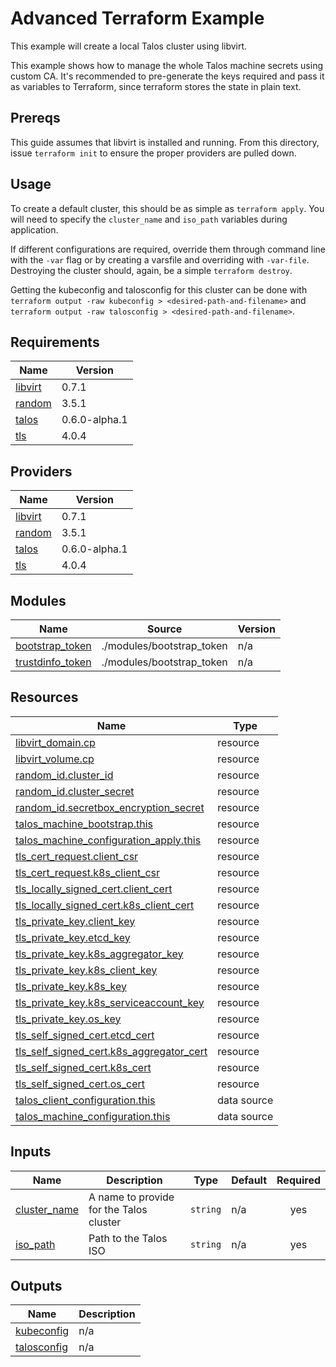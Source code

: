 # Advanced Terraform Example

This example will create a local Talos cluster using libvirt.

This example shows how to manage the whole Talos machine secrets using custom CA.
It's recommended to pre-generate the keys required and pass it as variables to Terraform, since terraform stores the state in plain text.

## Prereqs

This guide assumes that libvirt is installed and running.
From this directory, issue `terraform init` to ensure the proper providers are pulled down.

## Usage

To create a default cluster, this should be as simple as `terraform apply`.
You will need to specify the `cluster_name` and `iso_path` variables during application.

If different configurations are required, override them through command line with the `-var` flag or by creating a varsfile and overriding with `-var-file`.
Destroying the cluster should, again, be a simple `terraform destroy`.

Getting the kubeconfig and talosconfig for this cluster can be done with `terraform output -raw kubeconfig > <desired-path-and-filename>` and `terraform output -raw talosconfig > <desired-path-and-filename>`.

<!-- BEGIN_TF_DOCS -->
## Requirements

| Name | Version |
|------|---------|
| <a name="requirement_libvirt"></a> [libvirt](#requirement\_libvirt) | 0.7.1 |
| <a name="requirement_random"></a> [random](#requirement\_random) | 3.5.1 |
| <a name="requirement_talos"></a> [talos](#requirement\_talos) | 0.6.0-alpha.1 |
| <a name="requirement_tls"></a> [tls](#requirement\_tls) | 4.0.4 |

## Providers

| Name | Version |
|------|---------|
| <a name="provider_libvirt"></a> [libvirt](#provider\_libvirt) | 0.7.1 |
| <a name="provider_random"></a> [random](#provider\_random) | 3.5.1 |
| <a name="provider_talos"></a> [talos](#provider\_talos) | 0.6.0-alpha.1 |
| <a name="provider_tls"></a> [tls](#provider\_tls) | 4.0.4 |

## Modules

| Name | Source | Version |
|------|--------|---------|
| <a name="module_bootstrap_token"></a> [bootstrap\_token](#module\_bootstrap\_token) | ./modules/bootstrap_token | n/a |
| <a name="module_trustdinfo_token"></a> [trustdinfo\_token](#module\_trustdinfo\_token) | ./modules/bootstrap_token | n/a |

## Resources

| Name | Type |
|------|------|
| [libvirt_domain.cp](https://registry.terraform.io/providers/dmacvicar/libvirt/0.7.1/docs/resources/domain) | resource |
| [libvirt_volume.cp](https://registry.terraform.io/providers/dmacvicar/libvirt/0.7.1/docs/resources/volume) | resource |
| [random_id.cluster_id](https://registry.terraform.io/providers/hashicorp/random/3.5.1/docs/resources/id) | resource |
| [random_id.cluster_secret](https://registry.terraform.io/providers/hashicorp/random/3.5.1/docs/resources/id) | resource |
| [random_id.secretbox_encryption_secret](https://registry.terraform.io/providers/hashicorp/random/3.5.1/docs/resources/id) | resource |
| [talos_machine_bootstrap.this](https://registry.terraform.io/providers/siderolabs/talos/0.6.0-alpha.1/docs/resources/machine_bootstrap) | resource |
| [talos_machine_configuration_apply.this](https://registry.terraform.io/providers/siderolabs/talos/0.6.0-alpha.1/docs/resources/machine_configuration_apply) | resource |
| [tls_cert_request.client_csr](https://registry.terraform.io/providers/hashicorp/tls/4.0.4/docs/resources/cert_request) | resource |
| [tls_cert_request.k8s_client_csr](https://registry.terraform.io/providers/hashicorp/tls/4.0.4/docs/resources/cert_request) | resource |
| [tls_locally_signed_cert.client_cert](https://registry.terraform.io/providers/hashicorp/tls/4.0.4/docs/resources/locally_signed_cert) | resource |
| [tls_locally_signed_cert.k8s_client_cert](https://registry.terraform.io/providers/hashicorp/tls/4.0.4/docs/resources/locally_signed_cert) | resource |
| [tls_private_key.client_key](https://registry.terraform.io/providers/hashicorp/tls/4.0.4/docs/resources/private_key) | resource |
| [tls_private_key.etcd_key](https://registry.terraform.io/providers/hashicorp/tls/4.0.4/docs/resources/private_key) | resource |
| [tls_private_key.k8s_aggregator_key](https://registry.terraform.io/providers/hashicorp/tls/4.0.4/docs/resources/private_key) | resource |
| [tls_private_key.k8s_client_key](https://registry.terraform.io/providers/hashicorp/tls/4.0.4/docs/resources/private_key) | resource |
| [tls_private_key.k8s_key](https://registry.terraform.io/providers/hashicorp/tls/4.0.4/docs/resources/private_key) | resource |
| [tls_private_key.k8s_serviceaccount_key](https://registry.terraform.io/providers/hashicorp/tls/4.0.4/docs/resources/private_key) | resource |
| [tls_private_key.os_key](https://registry.terraform.io/providers/hashicorp/tls/4.0.4/docs/resources/private_key) | resource |
| [tls_self_signed_cert.etcd_cert](https://registry.terraform.io/providers/hashicorp/tls/4.0.4/docs/resources/self_signed_cert) | resource |
| [tls_self_signed_cert.k8s_aggregator_cert](https://registry.terraform.io/providers/hashicorp/tls/4.0.4/docs/resources/self_signed_cert) | resource |
| [tls_self_signed_cert.k8s_cert](https://registry.terraform.io/providers/hashicorp/tls/4.0.4/docs/resources/self_signed_cert) | resource |
| [tls_self_signed_cert.os_cert](https://registry.terraform.io/providers/hashicorp/tls/4.0.4/docs/resources/self_signed_cert) | resource |
| [talos_client_configuration.this](https://registry.terraform.io/providers/siderolabs/talos/0.6.0-alpha.1/docs/data-sources/client_configuration) | data source |
| [talos_machine_configuration.this](https://registry.terraform.io/providers/siderolabs/talos/0.6.0-alpha.1/docs/data-sources/machine_configuration) | data source |

## Inputs

| Name | Description | Type | Default | Required |
|------|-------------|------|---------|:--------:|
| <a name="input_cluster_name"></a> [cluster\_name](#input\_cluster\_name) | A name to provide for the Talos cluster | `string` | n/a | yes |
| <a name="input_iso_path"></a> [iso\_path](#input\_iso\_path) | Path to the Talos ISO | `string` | n/a | yes |

## Outputs

| Name | Description |
|------|-------------|
| <a name="output_kubeconfig"></a> [kubeconfig](#output\_kubeconfig) | n/a |
| <a name="output_talosconfig"></a> [talosconfig](#output\_talosconfig) | n/a |
<!-- END_TF_DOCS -->
